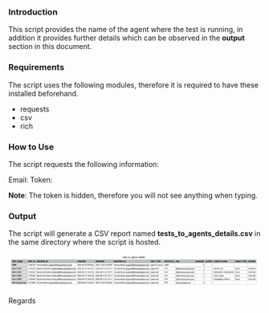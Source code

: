 ### Introduction
This script provides the name of the agent where the test is running, in addition it provides further details which can be observed in the **output** section in this document.

### Requirements
The script uses the following modules, therefore it is required to have these installed beforehand.

- requests
- csv
- rich

### How to Use
The script requests the following information:

Email: 
Token: 

**Note**: The token is hidden, therefore you will not see anything when typing.

### Output
The script will generate a CSV report named **tests_to_agents_details.csv** in the same directory where the script is hosted.

![CSV](csv_det.png)

Regards
